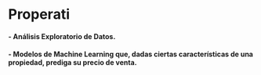 # Properati
#### - Análisis Exploratorio de Datos.
#### - Modelos de Machine Learning que, dadas ciertas características de una propiedad, prediga su precio de venta.
